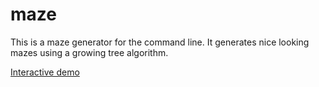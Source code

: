 # maze

This is a maze generator for the command line.
It generates nice looking mazes using a growing tree algorithm.

[Interactive demo](https://tfeldmann.de/blog/fastest-maze-generator/)
